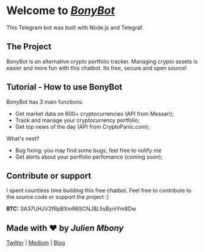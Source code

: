 Welcome to [*BonyBot*](https://telegram.me/bony-bot)
=================

This Telegram bot was built with Node.js and Telegraf.

The Project
------------

BonyBot is an alternative crypto portfolio tracker. Managing crypto assets is easier and more fun with this chatbot. Its free, secure and open source! 

Tutorial - How to use BonyBot
---------------------

BonyBot has 3 main functions:

- Get market data on 600+ cryptocurrencies (API from Messari);
- Track and manage your cryptocurrency portfolio;
- Get top news of the day (API from CryptoPanic.com);

What's next?
- Bug fixing: you may find some bugs, feel free to notify me
- Get alerts about your portfolio perfomance (coming soon);

Contribute or support
-------------------

I spent countless time building this free chatbot. Feel free to contribute to the source code or support the project :)

**BTC:** 3A37UHJV2fRpBXmR6SCNJ8L5sByniYm8Dw


Made with ❤️ by *Julien Mbony*
-------------------

[Twitter](https://twitter.com/julienmbony) | [Medium](https://medium.com/@julien.mbony) | [Blog](http://aleny.net/)

